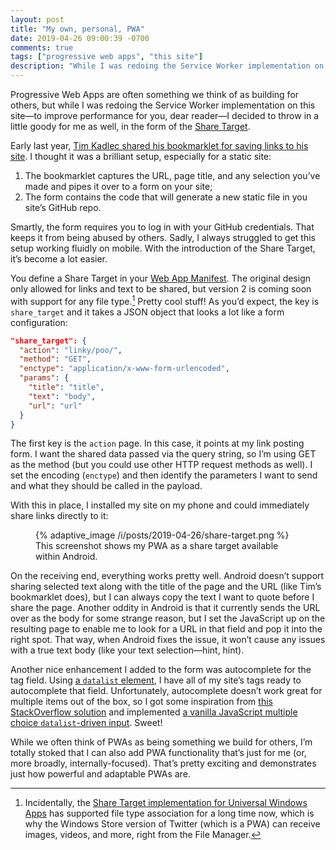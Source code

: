 ```yaml
---
layout: post
title: "My own, personal, PWA"
date: 2019-04-26 09:00:39 -0700
comments: true
tags: ["progressive web apps", "this site"]
description: "While I was redoing the Service Worker implementation on this site —to improve performance for you, dear reader—I decided to throw in a little goody for me as well."
---
```


Progressive Web Apps are often something we think of as building for others, but while I was redoing the Service Worker implementation on this site—to improve performance for you, dear reader—I decided to throw in a little goody for me as well, in the form of the [Share Target](https://wicg.github.io/web-share-target/).

<!-- more -->

Early last year, [Tim Kadlec shared his bookmarklet for saving links to his site](https://timkadlec.com/remembers/2018-02-06-saving-links-to-my-site-with-a-bookmarklet/). I thought it was a brilliant setup, especially for a static site:

1. The bookmarklet captures the URL, page title, and any selection you’ve made and pipes it over to a form on your site;
2. The form contains the code that will generate a new static file in you site’s GitHub repo.

Smartly, the form requires you to log in with your GitHub credentials. That keeps it from being abused by others. Sadly, I always struggled to get this setup working fluidly on mobile. With the introduction of the Share Target, it’s become a lot easier.

You define a Share Target in your [Web App Manifest](https://developer.mozilla.org/docs/Web/Manifest). The original design only allowed for links and text to be shared, but version 2 is coming soon with support for any file type.[^1] Pretty cool stuff! As you’d expect, the key is `share_target` and it takes a JSON object that looks a lot like a form configuration:

```json
"share_target": {
  "action": "linky/poo/",
  "method": "GET",
  "enctype": "application/x-www-form-urlencoded",
  "params": {
    "title": "title",
    "text": "body",
    "url": "url"
  }
}
```

The first key is the `action` page. In this case, it points at my link posting form. I want the shared data passed via the query string, so I’m using GET as the method (but you could use other HTTP request methods as well). I set the encoding (`enctype`) and then identify the parameters I want to send and what they should be called in the payload.

With this in place, I installed my site on my phone and could immediately share links directly to it:

<figure id="fig-2019-04-26-01" class="media-container">
{% adaptive_image /i/posts/2019-04-26/share-target.png %}
  <figcaption>This screenshot shows my PWA as a share target available within Android.</figcaption>
</figure>

On the receiving end, everything works pretty well. Android doesn’t support sharing selected text along with the title of the page and the URL (like Tim’s bookmarklet does), but I can always copy the text I want to quote before I share the page. Another oddity in Android is that it currently sends the URL over as the body for some strange reason, but I set the JavaScript up on the resulting page to enable me to look for a URL in that field and pop it into the right spot. That way, when Android fixes the issue, it won’t cause any issues with a true text body (like your text selection—hint, hint).

Another nice enhancement I added to the form was autocomplete for the tag field. Using [a `datalist` element](https://developer.mozilla.org/docs/Web/HTML/Element/datalist), I have all of my site’s tags ready to autocomplete that field. Unfortunately, autocomplete doesn’t work great for multiple items out of the box, so I got some inspiration from [this StackOverflow solution](https://stackoverflow.com/posts/47232367/revisions) and implemented [a vanilla JavaScript multiple choice `datalist`-driven input](https://github.com/aarongustafson/aaron-gustafson.com/blob/4bd713d2440edd1fd33dab3a22292af60b9e93b3/linky/poo.html#L353-L436). Sweet!

While we often think of PWAs as being something we build for others, I’m totally stoked that I can also add PWA functionality that’s just for me (or, more broadly, internally-focused). That’s pretty exciting and demonstrates just how powerful and adaptable PWAs are.

[^1]: Incidentally, the [Share Target implementation for Universal Windows Apps](https://docs.microsoft.com/en-us/windows/uwp/app-to-app/receive-data) has supported file type association for a long time now, which is why the Windows Store version of Twitter (which is a PWA) can receive images, videos, and more, right from the File Manager.